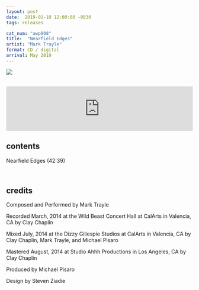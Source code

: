 ```yaml
---
layout: post
date:  2019-01-10 12:00:00 -0830
tags: releases

cat_num: "awp008"
title:  "Nearfield Edges"
artist: "Mark Trayle"
format: CD / digital
arrival: May 2019
---
```


![](https://awavepress.com/assets/AWP008web.jpg)

<br/>

<iframe style="border: 0; width: 100%; height: 120px;" src="https://bandcamp.com/EmbeddedPlayer/album=1087073923/size=large/bgcol=ffffff/linkcol=333333/tracklist=false/artwork=small/transparent=true/" seamless><a href="http://awavepress.bandcamp.com/album/nearfield-edges">Nearfield Edges by Mark Trayle</a></iframe>

<br/>

## contents

Nearfield Edges (42:39)

<br/>

## credits

Composed and Performed by Mark Trayle

Recorded March, 2014 at the Wild Beast Concert Hall at CalArts in Valencia, CA by Clay Chaplin

Mixed July, 2014 at the Dizzy Gillespie Studios at CalArts in Valencia, CA by Clay Chaplin, Mark Trayle, and Michael Pisaro

Mastered August, 2014 at Studio Ahhh Productions in Los Angeles, CA by Clay Chaplin

Produced by Michael Pisaro

Design by Steven Ziadie
